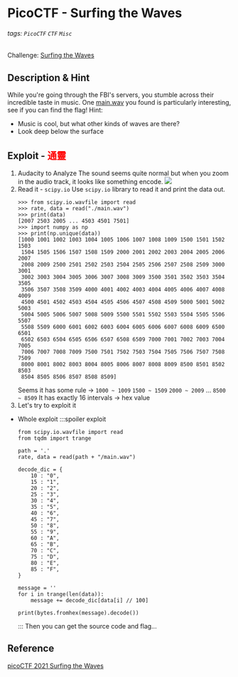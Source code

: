 # PicoCTF - Surfing the Waves
###### tags: `PicoCTF` `CTF` `Misc`
Challenge: [Surfing the Waves](https://play.picoctf.org/practice/challenge/117?category=4&page=3)

## Description & Hint
While you're going through the FBI's servers, you stumble across their incredible taste in music. One [main.wav](https://mercury.picoctf.net/static/cf917a179937f814d966e53bb1fd4b90/main.wav) you found is particularly interesting, see if you can find the flag!
Hint:
* Music is cool, but what other kinds of waves are there?
* Look deep below the surface

## Exploit - <font color="FF0000">通靈</font>
1. Audacity to Analyze
The sound seems quite normal but when you zoom in the audio track, it looks like something encode. 
![](https://i.imgur.com/D1H1jpU.png)
2. Read it - `scipy.io`
Use `scipy.io` library to read it and print the data out.
    ```python!
    >>> from scipy.io.wavfile import read
    >>> rate, data = read("./main.wav")
    >>> print(data)
    [2007 2503 2005 ... 4503 4501 7501]
    >>> import numpy as np
    >>> print(np.unique(data))
    [1000 1001 1002 1003 1004 1005 1006 1007 1008 1009 1500 1501 1502 1503
     1504 1505 1506 1507 1508 1509 2000 2001 2002 2003 2004 2005 2006 2007
     2008 2009 2500 2501 2502 2503 2504 2505 2506 2507 2508 2509 3000 3001
     3002 3003 3004 3005 3006 3007 3008 3009 3500 3501 3502 3503 3504 3505
     3506 3507 3508 3509 4000 4001 4002 4003 4004 4005 4006 4007 4008 4009
     4500 4501 4502 4503 4504 4505 4506 4507 4508 4509 5000 5001 5002 5003
     5004 5005 5006 5007 5008 5009 5500 5501 5502 5503 5504 5505 5506 5507
     5508 5509 6000 6001 6002 6003 6004 6005 6006 6007 6008 6009 6500 6501
     6502 6503 6504 6505 6506 6507 6508 6509 7000 7001 7002 7003 7004 7005
     7006 7007 7008 7009 7500 7501 7502 7503 7504 7505 7506 7507 7508 7509
     8000 8001 8002 8003 8004 8005 8006 8007 8008 8009 8500 8501 8502 8503
     8504 8505 8506 8507 8508 8509]
    ```
    Seems it has some rule $\to$
    `1000 ~ 1009`
    `1500 ~ 1509`
    `2000 ~ 2009`
    ...
    `8500 ~ 8509`
    It has exactly 16 intervals $\to$ hex value
3. Let's try to exploit it
* Whole exploit
    :::spoiler exploit
    ```python!
    from scipy.io.wavfile import read
    from tqdm import trange

    path = '.'
    rate, data = read(path + "/main.wav")

    decode_dic = {
        10 : "0",
        15 : "1",
        20 : "2",
        25 : "3",
        30 : "4",
        35 : "5",
        40 : "6",
        45 : "7",
        50 : "8",
        55 : "9",
        60 : "A",
        65 : "B",
        70 : "C",
        75 : "D",
        80 : "E",
        85 : "F",
    }

    message = ''
    for i in trange(len(data)):
        message += decode_dic[data[i] // 100]

    print(bytes.fromhex(message).decode())
    ```
    :::
Then you can get the source code and flag...
## Reference
[picoCTF 2021 Surfing the Waves](https://youtu.be/tDPetapjm74)